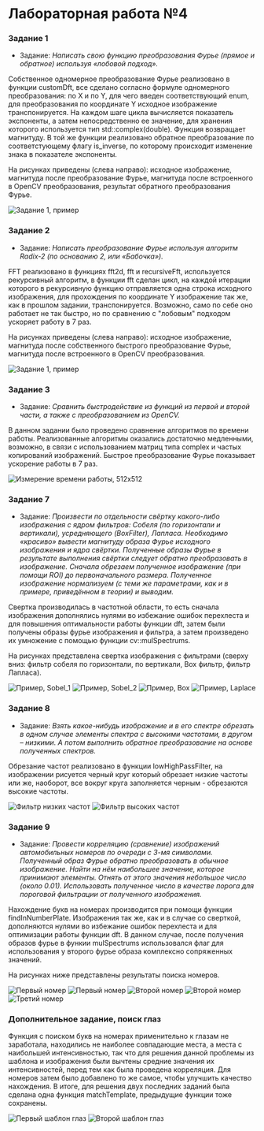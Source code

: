 # Лабораторная работа №4

### Задание 1

- Задание: *Написать свою функцию преобразования Фурье (прямое и обратное) используя «лобовой подход».*

Собственное одномерное преобразование Фурье реализовано в функции customDft, все сделано согласно формуле одномерного преобразования: по X и по Y, для чего введен соответствующий enum, для преобразования по координате Y исходное изображение транспонируется. На каждом шаге цикла вычисляется показатель экспоненты, а затем непосредственно ее значение, для хранения которого используется тип std::complex(double). Функция возвращает магнитуду. В той же функции реализовано обратное преобразование по соответстующему флагу is_inverse, по которому происходит изменение знака в показателе экспоненты.

На рисунках приведены (слева направо): исходное изображение, магнитуда после преобразование Фурье, магнитуда после встроенного в OpenCV преобразования, результат обратного преобразования Фурье.

![Задание 1, пример](readme_img/Task1.jpg)


### Задание 2

- Задание: *Написать преобразование Фурье используя алгоритм Radix-2 (по основанию 2, или «Бабочка»).*

FFT реализовано в функциях fft2d, fft и recursiveFft, используется рекурсивный алгоритм, в функции fft сделан цикл, на каждой итерации которого в рекурсивную функцию отправляется одна строка исходного изображения, для прохождения по координате Y изображение так же, как в прошлом задании, транспонируется. Возможно, само по себе оно работает не так быстро, но по сравнению с "лобовым" подходом ускоряет работу в 7 раз.

На рисунках приведены (слева направо): исходное изображение, магнитуда после собственного быстрого преобразование Фурье, магнитуда после встроенного в OpenCV преобразования.

![Задание 1, пример](readme_img/Task2.jpg)


### Задание 3

- Задание: *Сравнить быстродействие из функций из первой и второй части, а также с преобразованием из OpenCV.*

В данном задании было проведено сравнение алгоритмов по времени работы. Реализованные алгоритмы оказались достаточно медленными, возможно, в связи с использованием матриц типа complex<double> и частых копирований изображений. Быстрое преобразование Фурье показывает ускорение работы в 7 раз.

![Измерение времени работы, 512х512](readme_img/Task3.jpg)


### Задание 7

- Задание: *Произвести по отдельности свёртку какого-либо изображения с ядром фильтров: Собеля (по горизонтали и вертикали), усредняющего (BoxFilter), Лапласа. Необходимо «красиво» вывести магнитуду образа Фурье исходного изображения и ядра свёртки. Полученные образы Фурье в результате выполнения свёртки следует обратно преобразовать в изображение. Сначала обрезаем полученное изображение (при помощи ROI) до первоначального размера. Полученное изображение нормализуем (с теми же параметрами, как и в примере, приведённом в теории) и выводим.*

Свертка производилась в частотной области, то есть сначала изображения дополнялись нулями во избежание ошибок перехлеста и для повышения оптимальности работы функции dft, затем были получены образы фурье изображения и фильтра, а затем произведено их умножение с помощью функции cv::mulSpectrums.

На рисунках представлена свертка изображения с фильтрами (сверху вниз: фильтр собеля по горизонтали, по вертикали, Box фильтр, фильтр Лапласа).

![Пример, Sobel_1](readme_img/Task7_1.jpg)
![Пример, Sobel_2](readme_img/Task7_2.jpg)
![Пример, Box](readme_img/Task7_3.jpg)
![Пример, Laplace](readme_img/Task7_4.jpg)


### Задание 8

- Задание: *Взять какое-нибудь изображение и в его спектре обрезать в одном случае элементы спектра с высокими частотами, в другом – низкими. А потом выполнить обратное преобразование на основе полученных спектров.*

Обрезание частот реализовано в функции lowHighPassFilter, на изображении рисуется черный круг который обрезает низкие частоты или же, наоборот, все вокруг круга заполняется черным - обрезаются высокие частоты.

![Фильтр низких частот](readme_img/Task8_1.jpg)
![Фильтр высоких частот](readme_img/Task8_2.jpg)


### Задание 9

- Задание: *Провести корреляцию (сравнение) изображений автомобильных номеров по очереди с 3-мя символами. Полученный образ Фурье обратно преобразовать в обычное изображение. Найти на нём наибольшее значение, которое принимают элементы. Отнять от этого значения небольшое число (около 0.01). Использовать полученное число в качестве порога для пороговой фильтрации от полученного изображения.*

Нахождение букв на номерах производится при помощи функции findInNumberPlate. Изображения так же, как и в случае со сверткой, дополняются нулями во избежание ошибок перехлеста и для оптимизации работы функции dft. В данном случае, после получения образов фурье в функии mulSpectrums использовался флаг для использования у второго фурье образа комплексно сопряженных значений.

На рисунках ниже представлены результаты поиска номеров.

![Первый номер](readme_img/Task9_1.jpg)
![Первый номер](readme_img/Task9_11.jpg)
![Второй номер](readme_img/Task9_2.jpg)
![Второй номер](readme_img/Task9_21.jpg)
![Третий номер](readme_img/Task9_3.jpg)


### Дополнительное задание, поиск глаз

Функция с поиском букв на номерах применительно к глазам не заработала, находились не наиболее совпадающие места, а места с наибольшей интенсивностью, так что для решения данной проблемы из шаблона и изображения были вычтены средние значения их интенсивностей, перед тем как была проведена корреляция. Для номеров затем было добавлено то же самое, чтобы улучшить качество нахождения. В итоге, для решения двух последних заданий была сделана одна функция matchTemplate, предыдущие функции тоже сохранены.

![Первый шаблон глаз](readme_img/Additional_1.jpg)
![Второй шаблон глаз](readme_img/Additional_2.jpg)

